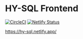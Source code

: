 # HY-SQL Frontend

[![CircleCI](https://circleci.com/gh/hy-sql/hy-sql-frontend.svg?style=svg)](https://circleci.com/gh/hy-sql/hy-sql-frontend)
[![Netlify Status](https://api.netlify.com/api/v1/badges/af0cfe7a-9407-4ed3-91b0-fc01d9bc4097/deploy-status)](https://app.netlify.com/sites/hy-sql/deploys)

https://hy-sql.netlify.app/